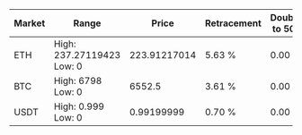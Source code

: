 | Market | Range | Price| Retracement | Doubles to 50% |
| --- | --- | --- | --- | --- |
| ETH | High: 237.27119423<br />Low: 0 | 223.91217014 | 5.63 % | 0.00 |
| BTC | High: 6798<br />Low: 0 | 6552.5 | 3.61 % | 0.00 |
| USDT | High: 0.999<br />Low: 0 | 0.99199999 | 0.70 % | 0.00 |
